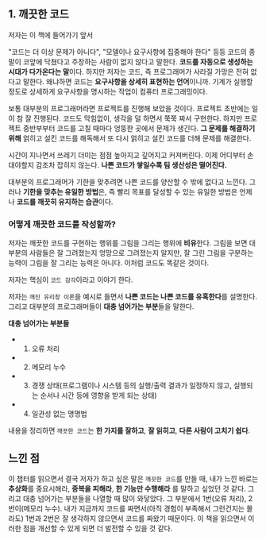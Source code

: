 ## 1. 깨끗한 코드

저자는 이 책에 들어가기 앞서

"코드는 더 이상 문제가 아니다", "모델이나 요구사항에 집중해야 한다" 등등
코드의 종말이 코앞에 닥쳤다고 주장하는 사람이 없지 않다고 말한다.
**코드를 자동으로 생성하는 시대가 다가온다는 말**이다. 하지만 저자는
코드, 즉 프로그래머가 사라질 가망은 전혀 없다고 말한다. 왜냐하면 코드는
**요구사항을 상세히 표현하는 언어**이니까.
기계가 실행할 정도로 상세하게 요구사항을 명시하는 작업이 컴퓨터 프로그래밍이다.

보통 대부분의 프로그래머라면 프로젝트를 진행해 보았을 것이다.
프로젝트 초반에는 일이 참 잘 진행된다. 코드도 막힘없이, 생각을 덜 하면서
쭉쭉 짜서 구현한다. 하지만 프로젝트 중반부부터 코드를 고칠 때마다 엉뚱한 곳에서
문제가 생긴다. **그 문제를 해결하기 위해** 얽히고 설킨 코드를 해독해서
또 다시 얽히고 설킨 코드를 더해 문제를 해결한다.

시간이 지나면서 쓰레기 더미는 점점 높아지고 깊어지고 커져버린다. 이제 어디부터
손대야할지 감조차 잡히지 않는다.
**나쁜 코드가 쌓일수록 팀 생산성은 떨어진다.**

대부분의 프로그래머가 기한을 맞추려면 나쁜 코드를 양산할 수 밖에 없다고 느낀다.
그러나 **기한을 맞추는 유일한 방법**은, 즉 빨리 목표를 달성할 수 있는 유일한 방법은
언제나 **코드를 깨끗히 유지하는 습관**이다.

###  어떻게 깨끗한 코드를 작성할까?
저자는 깨끗한 코드를 구현하는 행위를 그림을 그리는 행위에 **비유**한다.
그림을 보면 대부분의 사람들은 잘 그려졌는지 엉망으로 그려졌는지 알지만, 잘 그린 그림을 구분하는 능력이
그림을 잘 그리는 능력은 아니다. 이처럼 코드도 똑같은 것이다.

저자는 핵심이 `코드 감각`이라고 이야기 한다.

저자는 `깨진 유리창 이론`을 예시로 들면서 **나쁜 코드는 나쁜 코드를 유혹한다**를 설명한다.
그리고 대부분의 프로그래머들이 **대충 넘어가는 부분**들을 말한다.

**대충 넘어가는 부분들**
- 1. 오류 처리
- 2. 메모리 누수
- 3. 경쟁 상태(프로그램이나 시스템 등의 실행/출력 결과가 일정하지 않고, 실행되는 순서나 시간 등에 영향을 받게 되는 상태)
- 4. 일관성 없는 명명법

내용을 정리하면 `깨끗한 코드`는 **한 가지를 잘하고**, **잘 읽히고**,
**다른 사람이 고치기 쉽다**.

## 느낀 점
이 챕터를 읽으면서 결국 저자가 하고 싶은 말은 `깨끗한 코드`를 만들 때,
내가 느낀 바로는 **추상화**를 중요시해라, **중복을 피해라**, **한 기능만 수행해라**
를 말하고 싶었던 것 같다. 그리고 대충 넘어가는 부분들을 나열할 때 많이
와닿았다. 그 부분에서 1번(오류 처리), 2번이(메모리 누수).
내가 지금까지 코드를 짜면서(아직 경험이 부족해서 그런건지는 몰라도) 1번과 2번은
잘 생각하지 않으면서 코드를 짜왔기 때문이다. 이 책을 읽으면서 이러한 점을
개선할 수 있게 되면 더 발전할 수 있을 것 같다.








